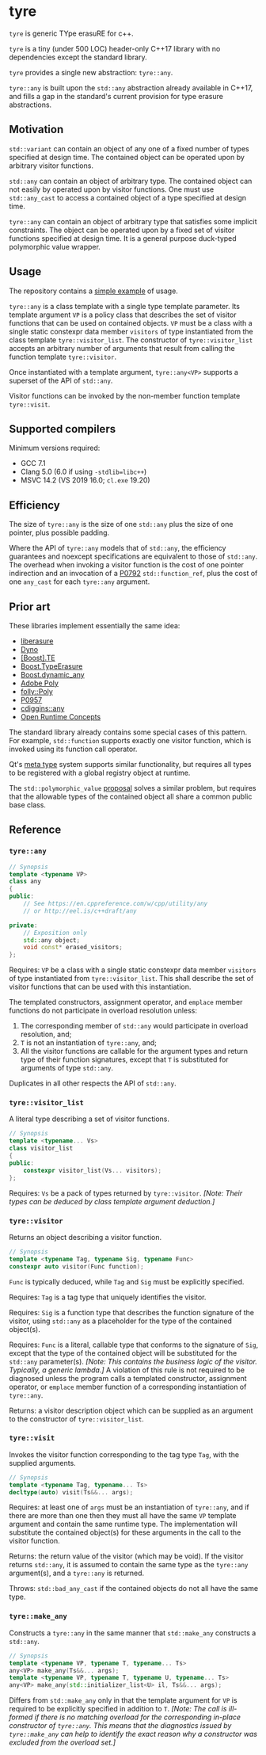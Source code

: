 tyre
====

`tyre` is generic TYpe erasuRE for c++.

`tyre` is a tiny (under 500 LOC) header-only C++17 library with no dependencies except the standard library.

`tyre` provides a single new abstraction: `tyre::any`.

`tyre::any` is built upon the `std::any` abstraction already available in C++17, and fills a gap in the standard's current provision for type erasure abstractions.


Motivation
----------

`std::variant` can contain an object of any one of a fixed number of types specified at design time. The contained object can be operated upon by arbitrary visitor functions.

`std::any` can contain an object of arbitrary type. The contained object can not easily by operated upon by visitor functions. One must use `std::any_cast` to access a contained object of a type specified at design time.

`tyre::any` can contain an object of arbitrary type that satisfies some implicit constraints. The object can be operated upon by a fixed set of visitor functions specified at design time. It is a general purpose duck-typed polymorphic value wrapper.


Usage
-----

The repository contains a [simple example](example.cpp) of usage.

`tyre::any` is a class template with a single type template parameter. Its template argument `VP` is a policy class that describes the set of visitor functions that can be used on contained objects. `VP` must be a class with a single static constexpr data member `visitors` of type instantiated from the class template `tyre::visitor_list`. The constructor of `tyre::visitor_list` accepts an arbitrary number of arguments that result from calling the function template `tyre::visitor`.

Once instantiated with a template argument, `tyre::any<VP>` supports a superset of the API of `std::any`.

Visitor functions can be invoked by the non-member function template `tyre::visit`.


Supported compilers
-------------------

Minimum versions required:

- GCC 7.1
- Clang 5.0 (6.0 if using `-stdlib=libc++`)
- MSVC 14.2 (VS 2019 16.0; `cl.exe` 19.20)


Efficiency
----------

The size of `tyre::any` is the size of one `std::any` plus the size of one pointer, plus possible padding.

Where the API of `tyre::any` models that of `std::any`, the efficiency guarantees and noexcept specifications are equivalent to those of `std::any`. The overhead when invoking a visitor function is the cost of one pointer indirection and an invocation of a [P0792](https://wg21.link/P0792) `std::function_ref`, plus the cost of one `any_cast` for each `tyre::any` argument.


Prior art
---------

These libraries implement essentially the same idea:

- [liberasure](https://github.com/atomgalaxy/liberasure)
- [Dyno](https://github.com/ldionne/dyno)
- [[Boost].TE](https://github.com/boost-experimental/te)
- [Boost.TypeErasure](https://www.boost.org/doc/libs/1_70_0/doc/html/boost_typeerasure.html)
- [Boost.dynamic_any](http://cpp-experiment.sourceforge.net/boost/libs/dynamic_any/doc/)
- [Adobe Poly](http://stlab.adobe.com/group__poly__related.html)
- [folly::Poly](https://github.com/facebook/folly/blob/master/folly/docs/Poly.md)
- [P0957](https://wg21.link/p0957)
- [cdiggins::any](http://www.drdobbs.com/an-efficient-variant-type/184402027)
- [Open Runtime Concepts](https://stlab.cc/legacy/runtime-concepts.html#open)

The standard library already contains some special cases of this pattern. For example, `std::function` supports exactly one visitor function, which is invoked using its function call operator.

Qt's [meta type](https://doc.qt.io/qt-5/qmetatype.html) system supports similar functionality, but requires all types to be registered with a global registry object at runtime.

The `std::polymorphic_value` [proposal](http://wg21.link/p0201) solves a similar problem, but requires that the allowable types of the contained object all share a common public base class.


Reference
---------

### `tyre::any`

```cpp
// Synopsis
template <typename VP>
class any
{
public:
    // See https://en.cppreference.com/w/cpp/utility/any
    // or http://eel.is/c++draft/any

private:
    // Exposition only
    std::any object;
    void const* erased_visitors;
};
```

Requires: `VP` be a class with a single static constexpr data member `visitors` of type instantiated from `tyre::visitor_list`. This shall describe the set of visitor functions that can be used with this instantiation.

The templated constructors, assignment operator, and `emplace` member functions do not participate in overload resolution unless:

1. The corresponding member of `std::any` would participate in overload resolution, and;
2. `T` is not an instantiation of `tyre::any`, and;
3. All the visitor functions are callable for the argument types and return type of their function signatures, except that `T` is substituted for arguments of type `std::any`.

Duplicates in all other respects the API of `std::any`.

### `tyre::visitor_list`

A literal type describing a set of visitor functions.

```cpp
// Synopsis
template <typename... Vs>
class visitor_list
{
public:
    constexpr visitor_list(Vs... visitors);
};
```

Requires: `Vs` be a pack of types returned by `tyre::visitor`. _[Note: Their types can be deduced by class template argument deduction.]_

### `tyre::visitor`

Returns an object describing a visitor function.

```cpp
// Synopsis
template <typename Tag, typename Sig, typename Func>
constexpr auto visitor(Func function);
```

`Func` is typically deduced, while `Tag` and `Sig` must be explicitly specified.

Requires: `Tag` is a tag type that uniquely identifies the visitor.

Requires: `Sig` is a function type that describes the function signature of the visitor, using `std::any` as a placeholder for the type of the contained object(s).

Requires: `Func` is a literal, callable type that conforms to the signature of `Sig`, except that the type of the contained object will be substituted for the `std::any` parameter(s). _[Note: This contains the business logic of the visitor. Typically, a generic lambda.]_ A violation of this rule is not required to be diagnosed unless the program calls a templated constructor, assignment operator, or `emplace` member function of a corresponding instantiation of `tyre::any`.

Returns: a visitor description object which can be supplied as an argument to the constructor of `tyre::visitor_list`.

### `tyre::visit`

Invokes the visitor function corresponding to the tag type `Tag`, with the supplied arguments.

```cpp
// Synopsis
template <typename Tag, typename... Ts>
decltype(auto) visit(Ts&&... args);
```

Requires: at least one of `args` must be an instantiation of `tyre::any`, and if there are more than one then they must all have the same `VP` template argument and contain the same runtime type. The implementation will substitute the contained object(s) for these arguments in the call to the visitor function.

Returns: the return value of the visitor (which may be void). If the visitor returns `std::any`, it is assumed to contain the same type as the `tyre::any` argument(s), and a `tyre::any` is returned.

Throws: `std::bad_any_cast` if the contained objects do not all have the same type.

### `tyre::make_any`

Constructs a `tyre::any` in the same manner that `std::make_any` constructs a `std::any`.

```cpp
// Synopsis
template <typename VP, typename T, typename... Ts>
any<VP> make_any(Ts&&... args);
template <typename VP, typename T, typename U, typename... Ts>
any<VP> make_any(std::initializer_list<U> il, Ts&&... args);
```

Differs from `std::make_any` only in that the template argument for `VP` is required to be explicitly specified in addition to `T`. _[Note: The call is ill-formed if there is no matching overload for the corresponding in-place constructor of `tyre::any`. This means that the diagnostics issued by `tyre::make_any` can help to identify the exact reason why a constructor was excluded from the overload set.]_

